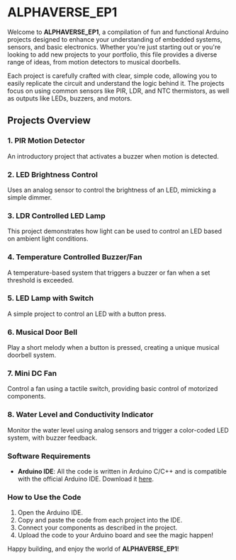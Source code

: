 # ALPHAVERSE_EP1

Welcome to **ALPHAVERSE_EP1**, a compilation of fun and functional Arduino projects designed to enhance your understanding of embedded systems, sensors, and basic electronics. Whether you're just starting out or you're looking to add new projects to your portfolio, this file provides a diverse range of ideas, from motion detectors to musical doorbells.

Each project is carefully crafted with clear, simple code, allowing you to easily replicate the circuit and understand the logic behind it. The projects focus on using common sensors like PIR, LDR, and NTC thermistors, as well as outputs like LEDs, buzzers, and motors.

## Projects Overview

### 1. **PIR Motion Detector**
An introductory project that activates a buzzer when motion is detected.  

### 2. **LED Brightness Control**
Uses an analog sensor to control the brightness of an LED, mimicking a simple dimmer.  

### 3. **LDR Controlled LED Lamp**
This project demonstrates how light can be used to control an LED based on ambient light conditions.  

### 4. **Temperature Controlled Buzzer/Fan**
A temperature-based system that triggers a buzzer or fan when a set threshold is exceeded.  

### 5. **LED Lamp with Switch**
A simple project to control an LED with a button press.  

### 6. **Musical Door Bell**
Play a short melody when a button is pressed, creating a unique musical doorbell system.  

### 7. **Mini DC Fan**
Control a fan using a tactile switch, providing basic control of motorized components. 

### 8. **Water Level and Conductivity Indicator**
Monitor the water level using analog sensors and trigger a color-coded LED system, with buzzer feedback.  

### Software Requirements
- **Arduino IDE**: All the code is written in Arduino C/C++ and is compatible with the official Arduino IDE. Download it [here](https://www.arduino.cc/en/software).

### How to Use the Code
1. Open the Arduino IDE.
2. Copy and paste the code from each project into the IDE.
3. Connect your components as described in the project.
4. Upload the code to your Arduino board and see the magic happen!


Happy building, and enjoy the world of **ALPHAVERSE_EP1**!

